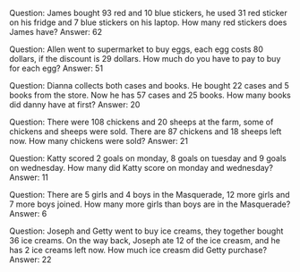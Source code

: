 Question: James bought 93 red and 10 blue stickers, he used 31 red sticker on his fridge and 7 blue stickers on his laptop. How many red stickers does James have?
Answer: 62

Question: Allen went to supermarket to buy eggs, each egg costs 80 dollars, if the discount is 29 dollars. How much do you have to pay to buy for each egg?
Answer: 51

Question: Dianna collects both cases and books. He bought 22 cases and 5 books from the store. Now he has 57 cases and 25 books. How many books did danny have at first?
Answer: 20

Question: There were 108 chickens and 20 sheeps at the farm, some of chickens and sheeps were sold. There are 87 chickens and 18 sheeps left now. How many chickens were sold?
Answer: 21

Question: Katty scored 2 goals on monday, 8 goals on tuesday and 9 goals on wednesday. How many did Katty score on monday and wednesday?
Answer: 11

Question: There are 5 girls and 4 boys in the Masquerade, 12 more girls and 7 more boys joined.  How many more girls than boys are in the Masquerade?
Answer: 6

Question: Joseph and Getty went to buy ice creams, they together bought 36 ice creams. On the way back, Joseph ate 12 of the ice creasm, and he has 2 ice creams left now.  How much ice creasm did Getty purchase?
Answer: 22